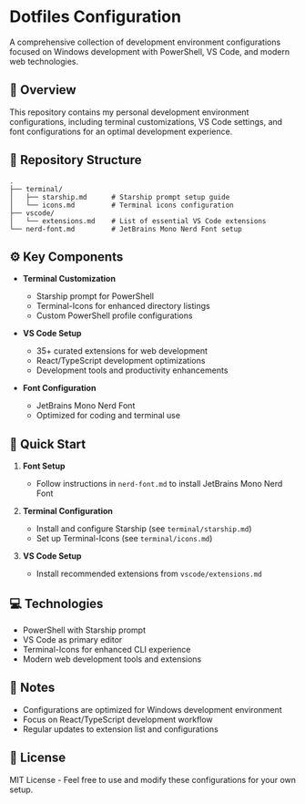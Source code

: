# Dotfiles Configuration

A comprehensive collection of development environment configurations focused on Windows development with PowerShell, VS Code, and modern web technologies.

## 🎯 Overview

This repository contains my personal development environment configurations, including terminal customizations, VS Code settings, and font configurations for an optimal development experience.

## 📂 Repository Structure

```
.
├── terminal/
│   ├── starship.md      # Starship prompt setup guide
│   └── icons.md         # Terminal icons configuration
├── vscode/
│   └── extensions.md    # List of essential VS Code extensions
└── nerd-font.md         # JetBrains Mono Nerd Font setup
```

## ⚙️ Key Components

- **Terminal Customization**

  - Starship prompt for PowerShell
  - Terminal-Icons for enhanced directory listings
  - Custom PowerShell profile configurations

- **VS Code Setup**

  - 35+ curated extensions for web development
  - React/TypeScript development optimizations
  - Development tools and productivity enhancements

- **Font Configuration**
  - JetBrains Mono Nerd Font
  - Optimized for coding and terminal use

## 🚀 Quick Start

1. **Font Setup**

   - Follow instructions in `nerd-font.md` to install JetBrains Mono Nerd Font

2. **Terminal Configuration**

   - Install and configure Starship (see `terminal/starship.md`)
   - Set up Terminal-Icons (see `terminal/icons.md`)

3. **VS Code Setup**
   - Install recommended extensions from `vscode/extensions.md`

## 💻 Technologies

- PowerShell with Starship prompt
- VS Code as primary editor
- Terminal-Icons for enhanced CLI experience
- Modern web development tools and extensions

## 📝 Notes

- Configurations are optimized for Windows development environment
- Focus on React/TypeScript development workflow
- Regular updates to extension list and configurations

## 📄 License

MIT License - Feel free to use and modify these configurations for your own setup.
